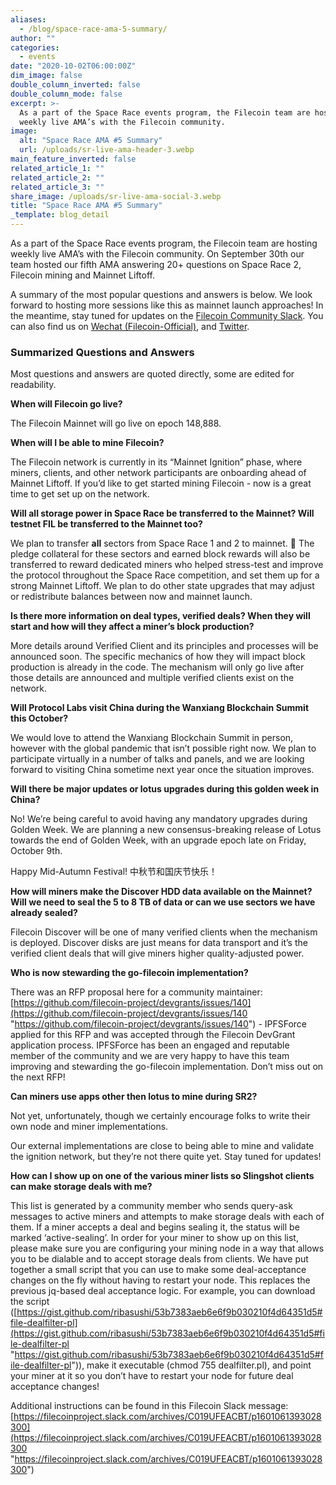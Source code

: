```yaml
---
aliases:
  - /blog/space-race-ama-5-summary/
author: ""
categories:
  - events
date: "2020-10-02T06:00:00Z"
dim_image: false
double_column_inverted: false
double_column_mode: false
excerpt: >-
  As a part of the Space Race events program, the Filecoin team are hosting
  weekly live AMA’s with the Filecoin community.
image:
  alt: "Space Race AMA #5 Summary"
  url: /uploads/sr-live-ama-header-3.webp
main_feature_inverted: false
related_article_1: ""
related_article_2: ""
related_article_3: ""
share_image: /uploads/sr-live-ama-social-3.webp
title: "Space Race AMA #5 Summary"
_template: blog_detail
---
```


As a part of the Space Race events program, the Filecoin team are hosting weekly live AMA’s with the Filecoin community. On September 30th our team hosted our fifth AMA answering 20+ questions on Space Race 2, Filecoin mining and Mainnet Liftoff.

A summary of the most popular questions and answers is below. We look forward to hosting more sessions like this as mainnet launch approaches! In the meantime, stay tuned for updates on the [Filecoin Community Slack](https://filecoin.io/slack). You can also find us on [Wechat (Filecoin-Official)](https://weixin.qq.com/r/1xz54Y-EctINrcuC90nF), and [Twitter](https://twitter.com/Filecoin).

### Summarized Questions and Answers

Most questions and answers are quoted directly, some are edited for readability.

**When will Filecoin go live?**

The Filecoin Mainnet will go live on epoch 148,888.

**When will I be able to mine Filecoin?**

The Filecoin network is currently in its “Mainnet Ignition” phase, where miners, clients, and other network participants are onboarding ahead of Mainnet Liftoff. If you’d like to get started mining Filecoin - now is a great time to get set up on the network.

**Will all storage power in Space Race be transferred to the Mainnet? Will testnet FIL be transferred to the Mainnet too?**

We plan to transfer **all** sectors from Space Race 1 and 2 to mainnet. 🎉 The pledge collateral for these sectors and earned block rewards will also be transferred to reward dedicated miners who helped stress-test and improve the protocol throughout the Space Race competition, and set them up for a strong Mainnet Liftoff. We plan to do other state upgrades that may adjust or redistribute balances between now and mainnet launch.

**Is there more information on deal types, verified deals? When they will start and how will they affect a miner’s block production?**

More details around Verified Client and its principles and processes will be announced soon. The specific mechanics of how they will impact block production is already in the code. The mechanism will only go live after those details are announced and multiple verified clients exist on the network.

**Will Protocol Labs visit China during the Wanxiang Blockchain Summit this October?**

We would love to attend the Wanxiang Blockchain Summit in person, however with the global pandemic that isn’t possible right now. We plan to participate virtually in a number of talks and panels, and we are looking forward to visiting China sometime next year once the situation improves.

**Will there be major updates or lotus upgrades during this golden week in China?**

No! We’re being careful to avoid having any mandatory upgrades during Golden Week. We are planning a new consensus-breaking release of Lotus towards the end of Golden Week, with an upgrade epoch late on Friday, October 9th.

Happy Mid-Autumn Festival! 中秋节和国庆节快乐！

**How will miners make the Discover HDD data available on the Mainnet? Will we need to seal the 5 to 8 TB of data or can we use sectors we have already sealed?**

Filecoin Discover will be one of many verified clients when the mechanism is deployed. Discover disks are just means for data transport and it’s the verified client deals that will give miners higher quality-adjusted power.

**Who is now stewarding the go-filecoin implementation?**

There was an RFP proposal here for a community maintainer: [https://github.com/filecoin-project/devgrants/issues/140](https://github.com/filecoin-project/devgrants/issues/140 "https://github.com/filecoin-project/devgrants/issues/140") - IPFSForce applied for this RFP and was accepted through the Filecoin DevGrant application process. IPFSForce has been an engaged and reputable member of the community and we are very happy to have this team improving and stewarding the go-filecoin implementation. Don’t miss out on the next RFP!

**Can miners use apps other then lotus to mine during SR2?**

Not yet, unfortunately, though we certainly encourage folks to write their own node and miner implementations.

Our external implementations are close to being able to mine and validate the ignition network, but they’re not there quite yet. Stay tuned for updates!

**How can I show up on one of the various miner lists so Slingshot clients can make storage deals with me?**

This list is generated by a community member who sends query-ask messages to active miners and attempts to make storage deals with each of them. If a miner accepts a deal and begins sealing it, the status will be marked ‘active-sealing’. In order for your miner to show up on this list, please make sure you are configuring your mining node in a way that allows you to be dialable and to accept storage deals from clients. We have put together a small script that you can use to make some deal-acceptance changes on the fly without having to restart your node. This replaces the previous jq-based deal acceptance logic. For example, you can download the script ([https://gist.github.com/ribasushi/53b7383aeb6e6f9b030210f4d64351d5#file-dealfilter-pl](https://gist.github.com/ribasushi/53b7383aeb6e6f9b030210f4d64351d5#file-dealfilter-pl "https://gist.github.com/ribasushi/53b7383aeb6e6f9b030210f4d64351d5#file-dealfilter-pl")), make it executable (chmod 755 dealfilter.pl), and point your miner at it so you don’t have to restart your node for future deal acceptance changes!

Additional instructions can be found in this Filecoin Slack message: [https://filecoinproject.slack.com/archives/C019UFEACBT/p1601061393028300](https://filecoinproject.slack.com/archives/C019UFEACBT/p1601061393028300 "https://filecoinproject.slack.com/archives/C019UFEACBT/p1601061393028300")
